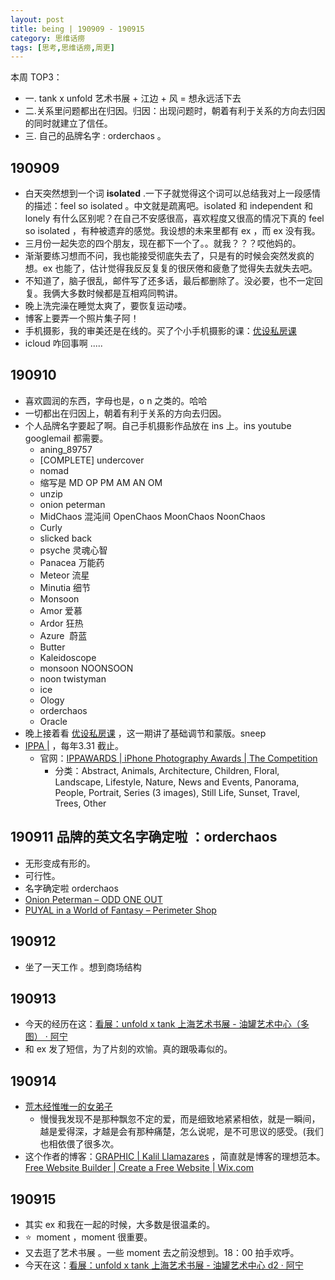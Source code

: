 ```yaml
---
layout: post
title: being | 190909 - 190915
category: 思维话痨
tags: [思考,思维话痨,周更]
---
```


本周 TOP3：
- 一. tank x unfold 艺术书展 + 江边 + 风 = 想永远活下去
- 二.关系里问题都出在归因。归因：出现问题时，朝着有利于关系的方向去归因的同时就建立了信任。
- 三. 自己的品牌名字 : orderchaos 。


##  190909
  - 白天突然想到一个词 **isolated** .一下子就觉得这个词可以总结我对上一段感情的描述：feel so isolated 。中文就是疏离吧。isolated 和 independent 和 lonely 有什么区别呢？在自己不安感很高，喜欢程度又很高的情况下真的 feel so isolated ，有种被遗弃的感觉。我设想的未来里都有 ex ，而 ex 没有我。
  - 三月份一起失恋的四个朋友，现在都下一个了。。就我？？？哎他妈的。
  - 渐渐要练习想而不问，我也能接受彻底失去了，只是有的时候会突然发疯的想。ex 也能了，估计觉得我反反复复的很厌倦和疲惫了觉得失去就失去吧。
  - 不知道了，脑子很乱，邮件写了还多话，最后都删除了。没必要，也不一定回复。我俩大多数时候都是互相鸡同鸭讲。
  - 晚上洗完澡在睡觉太爽了，要恢复运动喽。
  - 博客上要弄一个照片集子阿！
  - 手机摄影，我的审美还是在线的。买了个小手机摄影的课：[优设私房课](https://pro.uisdc.com/detail/v_5d42c1e77d2d1_MZJpwRyb/3)
  - icloud 咋回事啊 .....
  
##  190910
  - 喜欢圆润的东西，字母也是，o  n 之类的。哈哈
  - 一切都出在归因上，朝着有利于关系的方向去归因。
  - 个人品牌名字要起了啊。自己手机摄影作品放在 ins 上。ins youtube googlemail 都需要。
    - aning_89757
    - [COMPLETE] undercover
    - nomad
    - 缩写是 MD OP PM AM  AN   OM 
    - unzip
    - onion peterman
    - MidChaos 混沌间 OpenChaos MoonChaos NoonChaos
    - Curly
    - slicked back
    - psyche 灵魂心智
    - Panacea 万能药
    - Meteor 流星
    - Minutia 细节
    - Monsoon
    - Amor 爱慕
    - Ardor 狂热
    - Azure  蔚蓝
    - Butter
    - Kaleidoscope
    - monsoon NOONSOON
    - noon twistyman 
    - ice 
    - Ology
    - orderchaos
    - Oracle
  - 晚上接着看 [优设私房课](https://pro.uisdc.com/detail/v_5d42f2e1858a5_iaZbRNEB/3) ，这一期讲了基础调节和蒙版。sneep
  - [IPPA |](https://www.ippa.net/) ，每年3.31 截止。
    - 官网：[IPPAWARDS | iPhone Photography Awards | The Competition](https://www.ippawards.com/the-competition/)
      - 分类：Abstract, Animals, Architecture, Children, Floral, Landscape, Lifestyle, Nature, News and Events, Panorama, People, Portrait, Series (3 images), Still Life, Sunset, Travel, Trees, Other
      
## 190911 品牌的英文名字确定啦 ：orderchaos
  - 无形变成有形的。
  - 可行性。
  - 名字确定啦 orderchaos
  - [Onion Peterman – ODD ONE OUT](https://oddoneout.hk/collections/onion-peterman?page=1)
  - [PUYAL in a World of Fantasy – Perimeter Shop](https://shop.perimeterbooks.com/collections/small-press/products/puyal-in-a-world-of-fantasy)
  
## 190912 
  - 坐了一天工作 。想到商场结构
  
##  190913 
- 今天的经历在这：[看展：unfold x tank 上海艺术书展 - 油罐艺术中心（多图） · 阿宁](http://www.huyuning.com/%E4%B8%8D%E7%9F%A5%E9%81%93%E6%80%8E%E4%B9%88%E5%B0%B1%E6%AD%A3%E5%9C%A8%E5%92%8C%E6%B8%B4%E6%9C%9B%20%7C%20%E7%94%9F%E6%B4%BB/2019/09/13/unfoldxtankabfsh/)
- 和 ex 发了短信，为了片刻的欢愉。真的跟吸毒似的。
  
## 190914
  - [荒木经惟唯一的女弟子](https://www.douban.com/note/701027120/)
    - 慢慢我发现不是那种飘忽不定的爱，而是细致地紧紧相依，就是一瞬间，越是爱得深，才越是会有那种痛楚，怎么说呢，是不可思议的感受。(我们也相依偎了很多次。
  - 这个作者的博客：[GRAPHIC | Kalil Llamazares](https://www.kllamazares.com/graphic) ，简直就是博客的理想范本。[Free Website Builder | Create a Free Website | Wix.com](https://www.wix.com/)
  
## 190915
  - 其实 ex 和我在一起的时候，大多数是很温柔的。
  - ⭐️  moment ，moment 很重要。
  - 又去逛了艺术书展 。一些 moment 去之前没想到。18：00 拍手欢呼。
  - 今天在这：[看展：unfold x tank 上海艺术书展 - 油罐艺术中心 d2 · 阿宁](http://www.huyuning.com/%E4%B8%8D%E7%9F%A5%E9%81%93%E6%80%8E%E4%B9%88%E5%B0%B1%E6%AD%A3%E5%9C%A8%E5%92%8C%E6%B8%B4%E6%9C%9B%20%7C%20%E7%94%9F%E6%B4%BB/2019/09/15/unfoldxtank-abfsh-d2/)
